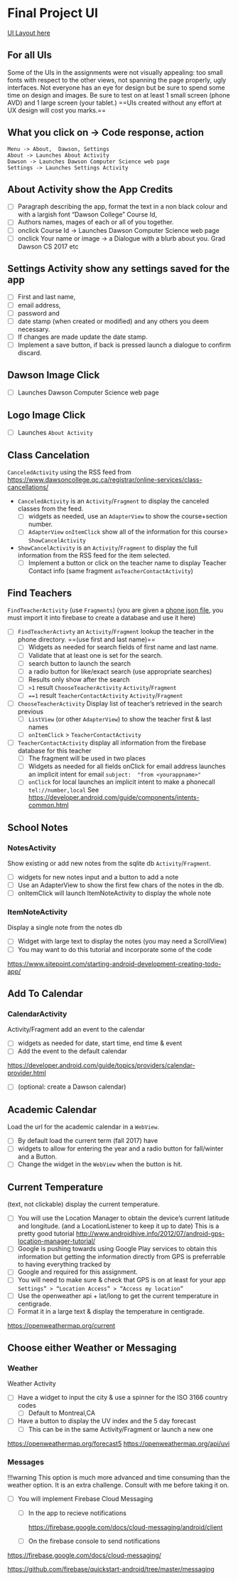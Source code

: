 # Final Project UI

[UI Layout here](https://docs.google.com/document/d/1798zfzO8b8HyDU8W9JhCWh0hHxdPdlgatL-ZMEKgjoo/edit)

## For all UIs
Some of the UIs in the assignments were not visually appealing:  too small fonts with respect to the other views,  not spanning the page properly, ugly interfaces.  Not everyone has an eye for design but be sure to spend some time on design and images. Be sure to test on at least 1 small screen (phone AVD) and 1 large screen (your tablet.)  ==UIs created without any effort at UX design will cost you marks.==

## What you click on -> Code response, action

```
Menu -> About,  Dawson, Settings 
About -> Launches About Activity
Dawson -> Launches Dawson Computer Science web page
Settings -> Launches Settings Activity 
```

## About Activity show the App Credits
- [ ] Paragraph describing the app, format the text in a non black colour and with a largish font “Dawson College”  Course Id, 
- [ ] Authors names, mages of each or all of you together. 
- [ ] onclick Course Id -> Launches Dawson Computer Science web page
- [ ] onclick Your name or image -> a Dialogue with a blurb about you.  Grad Dawson CS 2017 etc

## Settings Activity show any settings saved for the app
- [ ] First and last name, 
- [ ] email address, 
- [ ] password and 
- [ ] date stamp (when created or 
modified) and any others you deem necessary. 
- [ ] If changes are made update the date 
stamp.
- [ ] Implement a save button, if back is pressed launch a dialogue to confirm 
discard.

## Dawson Image Click
- [ ] Launches Dawson Computer Science web page  

## Logo Image Click
- [ ] Launches `About Activity`

## Class Cancelation
`CanceledActivity` using the RSS feed from https://www.dawsoncollege.qc.ca/registrar/online-services/class-cancellations/

* `CanceledActivity` is an `Activity`/`Fragment` to display the canceled classes from the feed.
    - [ ] widgets as needed, use an `AdapterView` to show the course+section number.
    - [ ] `AdapterView` `onItemClick` show all of the information for this course> `ShowCancelActivity`
* `ShowCancelActivity` is an `Activity`/`Fragment` to display the full information from the RSS feed for the item selected.
    - [ ] Implement a button or click on the teacher name  to display Teacher Contact info (same fragment `asTeacherContactActivity`)

## Find Teachers
`FindTeacherActivity` (use `Fragments`)
(you are given a [phone json file](https://drive.google.com/file/d/1uZLChYxp3YN2u3QlTXtogjC52lMtAR_v/view?usp=sharing), you must import it into firebase to create a database and use it here)

- [ ] `FindTeacherActivty` an `Activity`/`Fragment` lookup the teacher in the phone directory.   ==(use first and last name)==
    - [ ] Widgets as needed for search fields of first name and last name.
    - [ ] Validate that at least one is set for the search. 
    - [ ] search button to launch the search
    - [ ] a radio button for like/exact search (use appropriate searches)
    - [ ] Results only show after the search 
    - [ ] `>1` result `ChooseTeacherActivity` `Activity`/`Fragment`
    - [ ] `==1` result `TeacherContactActivity` `Activity`/`Fragment`
- [ ] `ChooseTeacherActivity` Display list of teacher’s retrieved in the search previous
    - [ ] `ListView` (or other `AdapterView`) to show the teacher first & last names
    - [ ] `onItemClick` > `TeacherContactActivity`
- [ ] `TeacherContactActivity`  display all information from the firebase database for this teacher
    - [ ] The fragment will be used in two places 
    - [ ] Widgets as needed for all fields
onClick for email address launches an implicit intent for email
    `subject:  "from <yourappname>"`
    - [ ] `onClick` for local launches an implicit intent to make a phonecall `tel://number,local`
	See https://developer.android.com/guide/components/intents-common.html

## School Notes
### NotesActivity 
Show existing or add new notes from the sqlite db `Activity`/`Fragment`.  

- [ ] widgets for new notes input and a button to add a note
- [ ] Use an AdapterView to show the first few chars of the notes in the db.
- [ ] onItemClick will launch ItemNoteActivity to display the whole note

### ItemNoteActivity  
Display a single note from the notes db

- [ ] Widget with large text to display the notes (you may need a ScrollView)
- [ ] You may want to do this tutorial and incorporate some of the code 

https://www.sitepoint.com/starting-android-development-creating-todo-app/

## Add To Calendar
### CalendarActivity
Activity/Fragment add an event to the calendar

- [ ] widgets as needed for date, start time, end time & event
- [ ] Add the event to the default calendar 

https://developer.android.com/guide/topics/providers/calendar-provider.html

- [ ] (optional: create a Dawson calendar)

## Academic Calendar
Load the url for the academic calendar in a `WebView`.
- [ ] By default load the current term (fall 2017) have 
- [ ] widgets to allow for entering the year and a  radio button for fall/winter and a Button.  
- [ ] Change the widget in the `WebView`  when the button is hit.

## Current Temperature
(text, not clickable)  display the current temperature.

- [ ] You will use the Location Manager to obtain the device’s current latitude and longitude. (and a LocationListener to keep it up to date) This is a pretty good tutorial  http://www.androidhive.info/2012/07/android-gps-location-manager-tutorial/
- [ ] Google is pushing towards using Google Play services to obtain this information but getting the information directly from GPS is preferrable to having everything tracked by
- [ ] Google and required for this assignment.
- [ ] You will need to make sure & check that GPS is on at least for your app `Settings” > “Location Access” > “Access my location”`
- [ ] Use the openweather api + lat/long to get the current temperature in centigrade.  
- [ ] Format it in a large text & display the temperature in centigrade.

https://openweathermap.org/current

## Choose either Weather or Messaging

### Weather
Weather Activity

- [ ] Have a widget to input the city & use a spinner for the ISO 3166  country codes 
    - [ ] Default to Montreal,CA
- [ ] Have a button to display the UV index and the 5 day forecast 
    - [ ] This can be in the same Activity/Fragment or launch a new one

https://openweathermap.org/forecast5
https://openweathermap.org/api/uvi

### Messages
!!!warning 
    This option is much more advanced and time consuming than the weather option.  It is an extra challenge.  Consult with me before taking it on.
- [ ] You will implement Firebase Cloud Messaging
    - [ ] In the app to recieve notifications
    
        https://firebase.google.com/docs/cloud-messaging/android/client

    - [ ] On the firebase console to send notifications

https://firebase.google.com/docs/cloud-messaging/	

https://github.com/firebase/quickstart-android/tree/master/messaging
